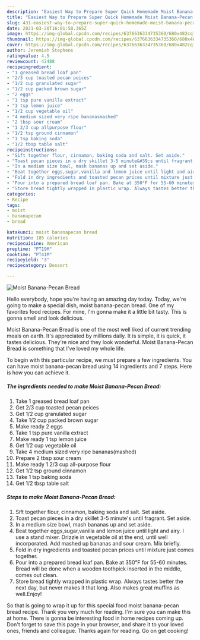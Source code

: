 ```yaml
---
description: "Easiest Way to Prepare Super Quick Homemade Moist Banana-Pecan Bread"
title: "Easiest Way to Prepare Super Quick Homemade Moist Banana-Pecan Bread"
slug: 431-easiest-way-to-prepare-super-quick-homemade-moist-banana-pecan-bread
date: 2021-03-20T16:01:50.365Z
image: https://img-global.cpcdn.com/recipes/6376636334735360/680x482cq70/moist-banana-pecan-bread-recipe-main-photo.jpg
thumbnail: https://img-global.cpcdn.com/recipes/6376636334735360/680x482cq70/moist-banana-pecan-bread-recipe-main-photo.jpg
cover: https://img-global.cpcdn.com/recipes/6376636334735360/680x482cq70/moist-banana-pecan-bread-recipe-main-photo.jpg
author: Jeremiah Stephens
ratingvalue: 4.5
reviewcount: 42488
recipeingredient:
- "1 greased bread loaf pan"
- "2/3 cup toasted pecan peices"
- "1/2 cup granulated sugar"
- "1/2 cup packed brown sugar"
- "2 eggs"
- "1 tsp pure vanilla extract"
- "1 tsp lemon juice"
- "1/2 cup vegetable oil"
- "4 medium sized very ripe bananasmashed"
- "2 tbsp sour cream"
- "1 2/3 cup allpurpose flour"
- "1/2 tsp ground cinnamon"
- "1 tsp baking soda"
- "1/2 tbsp table salt"
recipeinstructions:
- "Sift together flour, cinnamon, baking soda and salt. Set aside."
- "Toast pecan pieces in a dry skillet 3-5 minute&#39;s until fragrant. Set aside."
- "In a medium size bowl, mash bananas up and set aside."
- "Beat together eggs,sugar,vanilla and lemon juice until light and airy. I use a stand mixer. Drizzle in vegetable oil at the end, until well incorporated. Add mashed up bananas and sour cream. Mix briefly."
- "Fold in dry ingredients and toasted pecan prices until mixture just comes together."
- "Pour into a prepared bread loaf pan. Bake at 350°F for 55-60 minutes. Bread will be done when a wooden toothpick inserted in the middle, comes out clean."
- "Store bread tightly wrapped in plastic wrap. Always tastes better the next day, but never makes it that long. Also makes great muffins as well.Enjoy!"
categories:
- Recipe
tags:
- moist
- bananapecan
- bread

katakunci: moist bananapecan bread 
nutrition: 185 calories
recipecuisine: American
preptime: "PT19M"
cooktime: "PT41M"
recipeyield: "3"
recipecategory: Dessert

---
```



![Moist Banana-Pecan Bread](https://img-global.cpcdn.com/recipes/6376636334735360/680x482cq70/moist-banana-pecan-bread-recipe-main-photo.jpg)

Hello everybody, hope you're having an amazing day today. Today, we're going to make a special dish, moist banana-pecan bread. One of my favorites food recipes. For mine, I'm gonna make it a little bit tasty. This is gonna smell and look delicious.

Moist Banana-Pecan Bread is one of the most well liked of current trending meals on earth. It's appreciated by millions daily. It is simple, it is quick, it tastes delicious. They're nice and they look wonderful. Moist Banana-Pecan Bread is something that I've loved my whole life.




To begin with this particular recipe, we must prepare a few ingredients. You can have moist banana-pecan bread using 14 ingredients and 7 steps. Here is how you can achieve it.

<!--inarticleads1-->

##### The ingredients needed to make Moist Banana-Pecan Bread:

1. Take 1 greased bread loaf pan
1. Get 2/3 cup toasted pecan peices
1. Get 1/2 cup granulated sugar
1. Take 1/2 cup packed brown sugar
1. Make ready 2 eggs
1. Take 1 tsp pure vanilla extract
1. Make ready 1 tsp lemon juice
1. Get 1/2 cup vegetable oil
1. Take 4 medium sized very ripe bananas(mashed)
1. Prepare 2 tbsp sour cream
1. Make ready 1 2/3 cup all-purpose flour
1. Get 1/2 tsp ground cinnamon
1. Take 1 tsp baking soda
1. Get 1/2 tbsp table salt




<!--inarticleads2-->

##### Steps to make Moist Banana-Pecan Bread:

1. Sift together flour, cinnamon, baking soda and salt. Set aside.
1. Toast pecan pieces in a dry skillet 3-5 minute&#39;s until fragrant. Set aside.
1. In a medium size bowl, mash bananas up and set aside.
1. Beat together eggs,sugar,vanilla and lemon juice until light and airy. I use a stand mixer. Drizzle in vegetable oil at the end, until well incorporated. Add mashed up bananas and sour cream. Mix briefly.
1. Fold in dry ingredients and toasted pecan prices until mixture just comes together.
1. Pour into a prepared bread loaf pan. Bake at 350°F for 55-60 minutes. Bread will be done when a wooden toothpick inserted in the middle, comes out clean.
1. Store bread tightly wrapped in plastic wrap. Always tastes better the next day, but never makes it that long. Also makes great muffins as well.Enjoy!




So that is going to wrap it up for this special food moist banana-pecan bread recipe. Thank you very much for reading. I'm sure you can make this at home. There is gonna be interesting food in home recipes coming up. Don't forget to save this page in your browser, and share it to your loved ones, friends and colleague. Thanks again for reading. Go on get cooking!
